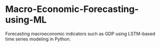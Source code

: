 # Macro-Economic-Forecasting-using-ML
Forecasting macroeconomic indicators such as GDP using LSTM-based time series modeling in Python.
